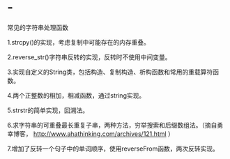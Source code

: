 # -
常见的字符串处理函数

1.strcpy()的实现，考虑复制中可能存在的内存重叠。

2.reverse_str()字符串反转的实现，反转时不使用中间变量。

3.实现自定义的String类，包括构造、复制构造、析构函数和常用的重载算符函数。

4.两个正整数的相加，相减函数，通过string实现。

5.strstr的简单实现，回溯法。

6.求字符串的可重叠最长重复子串，两种方法，穷举搜索和后缀数组法。（摘自勇幸博客， http://www.ahathinking.com/archives/121.html ）

7.增加了反转一个句子中的单词顺序，使用reverseFrom函数，两次反转实现。
